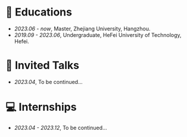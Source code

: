 # 📖 Educations
- *2023.06 - now*, Master, Zhejiang University, Hangzhou.
- *2019.09 - 2023.06*, Undergraduate, HeFei University of Technology, Hefei.

# 💬 Invited Talks
- *2023.04*, To be continued...

# 💻 Internships
- *2023.04 - 2023.12*, To be continued...
